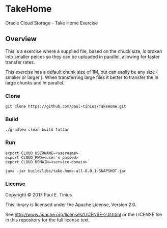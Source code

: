 # TakeHome
Oracle Cloud Storage - Take Home Exercise

## Overview
This is a exercise where a supplied file, based on the chuck size, is broken into smaller peices so they can be uploaded
in parallel, allowing for faster transfer rates.

This exercise has a default chunk size of 1M, but can easily be any size ( smaller or larger ). When transferring large
files it better to transfer the in large chunks and in parallel.

### Clone

```
git clone https://github.com/paul-tinius/TakeHome.git
```
### Build

```
./gradlew clean build fatJar
```

### Run

```
export CLOUD_USERNAME=<username>
export CLOUD_PWD=<user's passwd>
export CLOUD_DOMAIN=<service-domain>
```

```
java -jar build/libs/take-home-all-0.0.1-SNAPSHOT.jar
```

### License
Copyright :copyright: 2017 Paul E. Tinius


This library is licensed under the Apache License, Version 2.0.

See http://www.apache.org/licenses/LICENSE-2.0.html or the LICENSE file in this repository for the full license text.